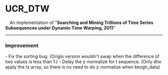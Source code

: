 <h1>UCR_DTW</h1>

&emsp;An implementation of "<b>Searching and Mining Trillions of Time Series Subsequences under Dynamic Time Warping, 2011</b>"
 
-------

<h3>Improvement</h3>
 - Fix the sorting bug. (Origin version wouldn't swap when the difference of  two values is less than 1.)
 - Delay the z-normalize for t sequence. (Only dtw apply the tz array, so there is no need to do z-normalize when keogh_data)
